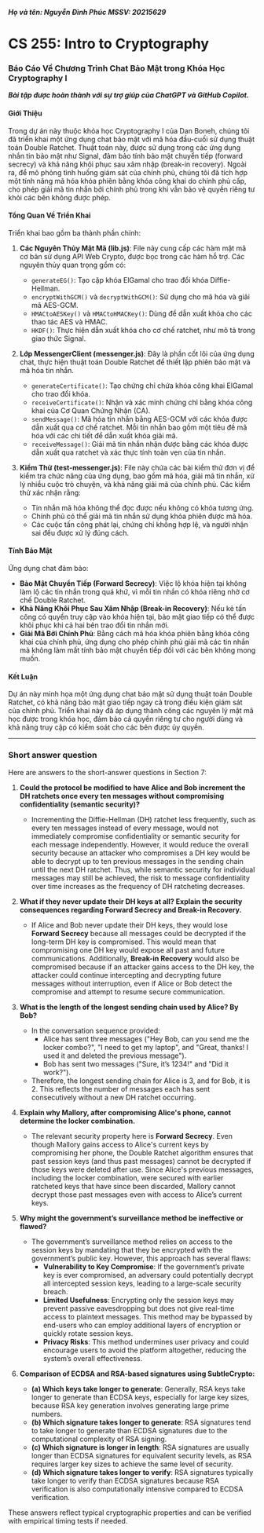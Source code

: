***Họ và tên: Nguyễn Đình Phúc***
***MSSV: 20215629***
# CS 255: Intro to Cryptography
### Báo Cáo Về Chương Trình Chat Bảo Mật trong Khóa Học Cryptography I

***Bài tập được hoàn thành với sự trợ giúp của ChatGPT và GitHub Copilot.***
#### Giới Thiệu
Trong dự án này thuộc khóa học Cryptography I của Dan Boneh, chúng tôi đã triển khai một ứng dụng chat bảo mật với mã hóa đầu-cuối sử dụng thuật toán Double Ratchet. Thuật toán này, được sử dụng trong các ứng dụng nhắn tin bảo mật như Signal, đảm bảo tính bảo mật chuyển tiếp (forward secrecy) và khả năng khôi phục sau xâm nhập (break-in recovery). Ngoài ra, để mô phỏng tình huống giám sát của chính phủ, chúng tôi đã tích hợp một tính năng mã hóa khóa phiên bằng khóa công khai do chính phủ cấp, cho phép giải mã tin nhắn bởi chính phủ trong khi vẫn bảo vệ quyền riêng tư khỏi các bên không được phép.

#### Tổng Quan Về Triển Khai
Triển khai bao gồm ba thành phần chính:

1. **Các Nguyên Thủy Mật Mã (lib.js)**: File này cung cấp các hàm mật mã cơ bản sử dụng API Web Crypto, được bọc trong các hàm hỗ trợ. Các nguyên thủy quan trọng gồm có:
   - `generateEG()`: Tạo cặp khóa ElGamal cho trao đổi khóa Diffie-Hellman.
   - `encryptWithGCM()` và `decryptWithGCM()`: Sử dụng cho mã hóa và giải mã AES-GCM.
   - `HMACtoAESKey()` và `HMACtoHMACKey()`: Dùng để dẫn xuất khóa cho các thao tác AES và HMAC.
   - `HKDF()`: Thực hiện dẫn xuất khóa cho cơ chế ratchet, như mô tả trong giao thức Signal.

2. **Lớp MessengerClient (messenger.js)**: Đây là phần cốt lõi của ứng dụng chat, thực hiện thuật toán Double Ratchet để thiết lập phiên bảo mật và mã hóa tin nhắn.
   - `generateCertificate()`: Tạo chứng chỉ chứa khóa công khai ElGamal cho trao đổi khóa.
   - `receiveCertificate()`: Nhận và xác minh chứng chỉ bằng khóa công khai của Cơ Quan Chứng Nhận (CA).
   - `sendMessage()`: Mã hóa tin nhắn bằng AES-GCM với các khóa được dẫn xuất qua cơ chế ratchet. Mỗi tin nhắn bao gồm một tiêu đề mã hóa với các chi tiết để dẫn xuất khóa giải mã.
   - `receiveMessage()`: Giải mã tin nhắn nhận được bằng các khóa được dẫn xuất qua ratchet và xác thực tính toàn vẹn của tin nhắn.

3. **Kiểm Thử (test-messenger.js)**: File này chứa các bài kiểm thử đơn vị để kiểm tra chức năng của ứng dụng, bao gồm mã hóa, giải mã tin nhắn, xử lý nhiều cuộc trò chuyện, và khả năng giải mã của chính phủ. Các kiểm thử xác nhận rằng:
   - Tin nhắn mã hóa không thể đọc được nếu không có khóa tương ứng.
   - Chính phủ có thể giải mã tin nhắn sử dụng khóa phiên được mã hóa.
   - Các cuộc tấn công phát lại, chứng chỉ không hợp lệ, và người nhận sai đều được xử lý đúng cách.

#### Tính Bảo Mật
Ứng dụng chat đảm bảo:
- **Bảo Mật Chuyển Tiếp (Forward Secrecy)**: Việc lộ khóa hiện tại không làm lộ các tin nhắn trong quá khứ, vì mỗi tin nhắn có khóa riêng nhờ cơ chế Double Ratchet.
- **Khả Năng Khôi Phục Sau Xâm Nhập (Break-in Recovery)**: Nếu kẻ tấn công có quyền truy cập vào khóa hiện tại, bảo mật giao tiếp có thể được khôi phục khi cả hai bên trao đổi tin nhắn mới.
- **Giải Mã Bởi Chính Phủ**: Bằng cách mã hóa khóa phiên bằng khóa công khai của chính phủ, ứng dụng cho phép chính phủ giải mã các tin nhắn mà không làm mất tính bảo mật chuyển tiếp đối với các bên không mong muốn.

#### Kết Luận
Dự án này minh họa một ứng dụng chat bảo mật sử dụng thuật toán Double Ratchet, có khả năng bảo mật giao tiếp ngay cả trong điều kiện giám sát của chính phủ. Triển khai này đã áp dụng thành công các nguyên lý mật mã học được trong khóa học, đảm bảo cả quyền riêng tư cho người dùng và khả năng truy cập có kiểm soát cho các bên được ủy quyền.

---

### Short answer question
Here are answers to the short-answer questions in Section 7:

1. **Could the protocol be modified to have Alice and Bob increment the DH ratchets once every ten messages without compromising confidentiality (semantic security)?**
   - Incrementing the Diffie-Hellman (DH) ratchet less frequently, such as every ten messages instead of every message, would not immediately compromise confidentiality or semantic security for each message independently. However, it would reduce the overall security because an attacker who compromises a DH key would be able to decrypt up to ten previous messages in the sending chain until the next DH ratchet. Thus, while semantic security for individual messages may still be achieved, the risk to message confidentiality over time increases as the frequency of DH ratcheting decreases.

2. **What if they never update their DH keys at all? Explain the security consequences regarding Forward Secrecy and Break-in Recovery.**
   - If Alice and Bob never update their DH keys, they would lose **Forward Secrecy** because all messages could be decrypted if the long-term DH key is compromised. This would mean that compromising one DH key would expose all past and future communications. Additionally, **Break-in Recovery** would also be compromised because if an attacker gains access to the DH key, the attacker could continue intercepting and decrypting future messages without interruption, even if Alice or Bob detect the compromise and attempt to resume secure communication.

3. **What is the length of the longest sending chain used by Alice? By Bob?**
   - In the conversation sequence provided:
     - Alice has sent three messages ("Hey Bob, can you send me the locker combo?", "I need to get my laptop", and "Great, thanks! I used it and deleted the previous message").
     - Bob has sent two messages ("Sure, it’s 1234!" and "Did it work?").
   - Therefore, the longest sending chain for Alice is 3, and for Bob, it is 2. This reflects the number of messages each has sent consecutively without a new DH ratchet occurring.

4. **Explain why Mallory, after compromising Alice's phone, cannot determine the locker combination.**
   - The relevant security property here is **Forward Secrecy**. Even though Mallory gains access to Alice's current keys by compromising her phone, the Double Ratchet algorithm ensures that past session keys (and thus past messages) cannot be decrypted if those keys were deleted after use. Since Alice's previous messages, including the locker combination, were secured with earlier ratcheted keys that have since been discarded, Mallory cannot decrypt those past messages even with access to Alice’s current keys.

5. **Why might the government’s surveillance method be ineffective or flawed?**
   - The government’s surveillance method relies on access to the session keys by mandating that they be encrypted with the government’s public key. However, this approach has several flaws:
     - **Vulnerability to Key Compromise**: If the government’s private key is ever compromised, an adversary could potentially decrypt all intercepted session keys, leading to a large-scale security breach.
     - **Limited Usefulness**: Encrypting only the session keys may prevent passive eavesdropping but does not give real-time access to plaintext messages. This method may be bypassed by end-users who can employ additional layers of encryption or quickly rotate session keys.
     - **Privacy Risks**: This method undermines user privacy and could encourage users to avoid the platform altogether, reducing the system’s overall effectiveness.

6. **Comparison of ECDSA and RSA-based signatures using SubtleCrypto:**
   - **(a) Which keys take longer to generate**: Generally, RSA keys take longer to generate than ECDSA keys, especially for large key sizes, because RSA key generation involves generating large prime numbers.
   - **(b) Which signature takes longer to generate**: RSA signatures tend to take longer to generate than ECDSA signatures due to the computational complexity of RSA signing.
   - **(c) Which signature is longer in length**: RSA signatures are usually longer than ECDSA signatures for equivalent security levels, as RSA requires larger key sizes to achieve the same level of security.
   - **(d) Which signature takes longer to verify**: RSA signatures typically take longer to verify than ECDSA signatures because RSA verification is also computationally intensive compared to ECDSA verification.

These answers reflect typical cryptographic properties and can be verified with empirical timing tests if needed.